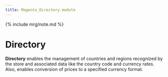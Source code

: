 ```yaml
---
title: Magento_Directory module
---
```


{% include mrg/note.md %}

# Directory

**Directory** enables the management of countries and regions recognized by the store and associated data like the country code and currency rates. Also, enables conversion of prices to a specified currency format.
